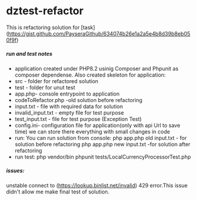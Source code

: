 # dztest-refactor

This is refactoring solution for [task] (https://gist.github.com/PayseraGithub/634074b26e1a2a5e4b8d39b8eb050f9f)

##### run and test notes
* application created under PHP8.2  usinig Composer and Phpunit as composer dependense. Also created skeleton for application:
* src - folder for refactored solution
* test - folder for unut test
* app.php- console entrypoint to application
* codeToRefactor.php -old solution before refactoring
* input.txt - file with required data for solution
* invalid_input.txt - empty file for test purpose
* test_input.txt - file for test purpose (Exception Test)
* config.ini- configuration file for application(only with api Url to save time) we can store there everything with small changes in code
* run:
You can run solution from console: php app.php old input.txt - for solution before refactoring
  php app.php new input.txt -for solution after refactoring
* run test: php vendor/bin phpunit tests/LocalCurrencyProcessorTest.php

##### issues: 
unstable  connect to (https://lookup.binlist.net/invalid) 429 error.This issue didn't allow me make final test of solution.